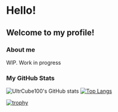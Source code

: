 <!--
**UltraCube100/UltraCube100** is a ✨ _special_ ✨ repository because its `README.md` (this file) appears on your GitHub profile.

Here are some ideas to get you started:

- 🔭 I’m currently working on ...
- 🌱 I’m currently learning ...
- 👯 I’m looking to collaborate on ...
- 🤔 I’m looking for help with ...
- 💬 Ask me about ...
- 📫 How to reach me: ...
- 😄 Pronouns: ...
- ⚡ Fun fact: ...
-->

# Hello!
## Welcome to my profile!
### About me
WIP. Work in progress

### My GitHub Stats

![UltrCube100's GitHub stats](https://github-readme-stats.vercel.app/api?username=UltraCube100&count_private=true) [![Top Langs](https://github-readme-stats.vercel.app/api/top-langs/?username=UltraCube100&langs_count=10&layout=compact&hide=python)](https://github.com/anuraghazra/github-readme-stats)


[![trophy](https://github-profile-trophy.vercel.app/?username=UltraCube100&no-frame=true)](https://github.com/ryo-ma/github-profile-trophy)


